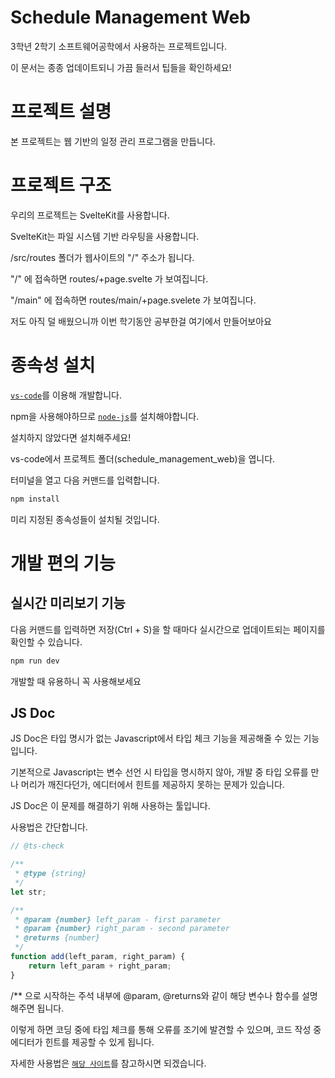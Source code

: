 # Schedule Management Web

3학년 2학기 소프트웨어공학에서 사용하는 프로젝트입니다.

이 문서는 종종 업데이트되니 가끔 들러서 팁들을 확인하세요!

# 프로젝트 설명

본 프로젝트는 웹 기반의 일정 관리 프로그램을 만듭니다.

# 프로젝트 구조

우리의 프로젝트는 SvelteKit를 사용합니다.

SvelteKit는 파일 시스템 기반 라우팅을 사용합니다.

/src/routes 폴더가 웹사이트의 "/" 주소가 됩니다.

"/" 에 접속하면 routes/+page.svelte 가 보여집니다.

"/main" 에 접속하면  routes/main/+page.svelete 가 보여집니다.

저도 아직 덜 배웠으니까 이번 학기동안 공부한걸 여기에서 만들어보아요

# 종속성 설치

[`vs-code`](https://code.visualstudio.com/download)를 이용해 개발합니다.

npm을 사용해야하므로 [`node-js`](https://nodejs.org/ko/download)를 설치해야합니다.

설치하지 않았다면 설치해주세요!

vs-code에서 프로젝트 폴더(schedule_management_web)을 엽니다.

터미널을 열고 다음 커맨드를 입력합니다.

```bash
npm install
```

미리 지정된 종속성들이 설치될 것입니다.

# 개발 편의 기능

## 실시간 미리보기 기능

다음 커맨드를 입력하면 저장(Ctrl + S)을 할 때마다 실시간으로 업데이트되는 페이지를 확인할 수 있습니다.

```bash
npm run dev
```

개발할 때 유용하니 꼭 사용해보세요

## JS Doc

JS Doc은 타입 명시가 없는 Javascript에서 타입 체크 기능을 제공해줄 수 있는 기능입니다.

기본적으로 Javascript는 변수 선언 시 타입을 명시하지 않아, 개발 중 타입 오류를 만나 머리가 깨진다던가, 에디터에서 힌트를 제공하지 못하는 문제가 있습니다.

JS Doc은 이 문제를 해결하기 위해 사용하는 툴입니다.

사용법은 간단합니다.

```javascript
// @ts-check

/** 
 * @type {string}
 */
let str;

/**
 * @param {number} left_param - first parameter
 * @param {number} right_param - second parameter
 * @returns {number}
 */
function add(left_param, right_param) {
    return left_param + right_param;
}
```

/** 으로 시작하는 주석 내부에 @param, @returns와 같이 해당 변수나 함수를 설명해주면 됩니다.

이렇게 하면 코딩 중에 타입 체크를 통해 오류를 조기에 발견할 수 있으며, 코드 작성 중 에디터가 힌트를 제공할 수 있게 됩니다.

자세한 사용법은 [`해당 사이트`](https://poiemaweb.com/jsdoc-type-hint)를 참고하시면 되겠습니다.
